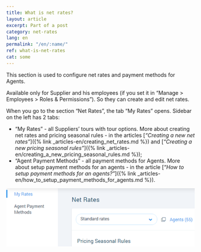 ```yaml
---
title: What is net rates?
layout: article
excerpt: Part of a post
category: net-rates
lang: en
permalink: "/en/:name/"
ref: what-is-net-rates
cat: some
---
```


This section is used to configure net rates and payment methods for Agents.

Available only for Supplier and his employees (if you set it in “Manage > Employees > Roles & Permissions”). So they can create and edit net rates.

When you go to the section “Net Rates”, the tab “My Rates” opens. Sidebar on the left has 2 tabs: 
- “My Rates” - all Suppliers’ tours with tour options. More about creating net rates and pricing seasonal rules - in the articles [*“Creating a new net rates”*]({% link _articles-en/creating_net_rates.md %}) and [*“Creating a new pricing seasonal rules”*]({% link _articles-en/creating_a_new_pricing_seasonal_rules.md %});
- “Agent Payment Methods” - all payment methods for Agents. More about setup payment methods for an agents - in the article [*“How to setup payment methods for an agents?”*]({% link _articles-en/how_to_setup_payment_methods_for_agents.md %}).

![What_is_net_rates1](/assets/images/what_is_net_rates1.png)
